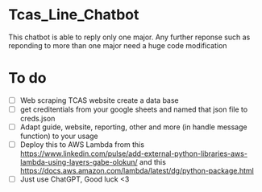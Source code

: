 # Tcas_Line_Chatbot
This chatbot is able to reply only one major.
Any further reponse such as reponding to more than one major need a huge code modification

# To do

- [ ] Web scraping TCAS website create a data base
- [ ] get creditentials from your google sheets and named that json file to creds.json
- [ ] Adapt guide, website, reporting, other and more (in handle message function) to your usage
- [ ] Deploy this to AWS Lambda from this https://www.linkedin.com/pulse/add-external-python-libraries-aws-lambda-using-layers-gabe-olokun/ and this https://docs.aws.amazon.com/lambda/latest/dg/python-package.html
- [ ] Just use ChatGPT, Good luck <3
